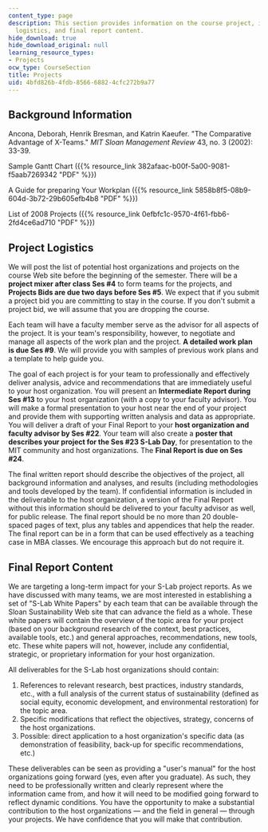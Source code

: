 ```yaml
---
content_type: page
description: This section provides information on the course project, including background,
  logistics, and final report content.
hide_download: true
hide_download_original: null
learning_resource_types:
- Projects
ocw_type: CourseSection
title: Projects
uid: 4bfd826b-4fdb-8566-6882-4cfc272b9a77
---
```


Background Information
----------------------

Ancona, Deborah, Henrik Bresman, and Katrin Kaeufer. "The Comparative Advantage of X-Teams." _MIT Sloan Management Review_ 43, no. 3 (2002): 33-39.

Sample Gantt Chart ({{% resource_link 382afaac-b00f-5a00-9081-f5aab7269342 "PDF" %}})

A Guide for preparing Your Workplan ({{% resource_link 5858b8f5-08b9-604d-3b72-29b605efb4b8 "PDF" %}})

List of 2008 Projects ({{% resource_link 0efbfc1c-9570-4f61-fbb6-2fd4ce6ad710 "PDF" %}})

Project Logistics
-----------------

We will post the list of potential host organizations and projects on the course Web site before the beginning of the semester. There will be a **project mixer after class Ses #4** to form teams for the projects, and **Projects Bids are due two days before Ses #5**. We expect that if you submit a project bid you are committing to stay in the course. If you don't submit a project bid, we will assume that you are dropping the course.

Each team will have a faculty member serve as the advisor for all aspects of the project. It is your team's responsibility, however, to negotiate and manage all aspects of the work plan and the project. **A detailed work plan is due Ses #9**. We will provide you with samples of previous work plans and a template to help guide you.

The goal of each project is for your team to professionally and effectively deliver analysis, advice and recommendations that are immediately useful to your host organization. You will present an **Intermediate Report during Ses #13** to your host organization (with a copy to your faculty advisor). You will make a formal presentation to your host near the end of your project and provide them with supporting written analysis and data as appropriate. You will deliver a draft of your Final Report to your **host organization and faculty advisor by Ses #22**. Your team will also create a **poster that describes your project for the Ses #23 S-Lab Day**, for presentation to the MIT community and host organizations. The **Final Report is due on Ses #24**.

The final written report should describe the objectives of the project, all background information and analyses, and results (including methodologies and tools developed by the team). If confidential information is included in the deliverable to the host organization, a version of the Final Report without this information should be delivered to your faculty advisor as well, for public release. The final report should be no more than 20 double-spaced pages of text, plus any tables and appendices that help the reader. The final report can be in a form that can be used effectively as a teaching case in MBA classes. We encourage this approach but do not require it.

Final Report Content
--------------------

We are targeting a long-term impact for your S-Lab project reports. As we have discussed with many teams, we are most interested in establishing a set of "S-Lab White Papers" by each team that can be available through the Sloan Sustainability Web site that can advance the field as a whole. These white papers will contain the overview of the topic area for your project (based on your background research of the context, best practices, available tools, etc.) and general approaches, recommendations, new tools, etc. These white papers will not, however, include any confidential, strategic, or proprietary information for your host organization.

All deliverables for the S-Lab host organizations should contain:

1.  References to relevant research, best practices, industry standards, etc., with a full analysis of the current status of sustainability (defined as social equity, economic development, and environmental restoration) for the topic area.
2.  Specific modifications that reflect the objectives, strategy, concerns of the host organizations.
3.  Possible: direct application to a host organization's specific data (as demonstration of feasibility, back-up for specific recommendations, etc.)

These deliverables can be seen as providing a "user's manual" for the host organizations going forward (yes, even after you graduate). As such, they need to be professionally written and clearly represent where the information came from, and how it will need to be modified going forward to reflect dynamic conditions. You have the opportunity to make a substantial contribution to the host organizations — and the field in general — through your projects. We have confidence that you will make that contribution.